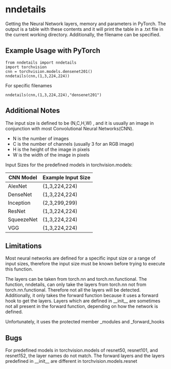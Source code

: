 # nndetails

Getting the Neural Network layers, memory and parameters in PyTorch. The output is a table with these contents and it will print the table in a .txt file in the current working directory. Additionally, the filename can be specified.

## Example Usage with PyTorch

```
from nndetails import nndetails
import torchvision
cnn = torchvision.models.densenet201()
nndetails(cnn,(1,3,224,224))
```
For specific filenames
```
nndetails(cnn,(1,3,224,224),"densenet201")
```

## Additional Notes

The input size is defined to be (N,C,H,W) , and it is usually an image in conjunction with most Convolutional Neural Networks(CNN).
* N is the number of images
* C is the number of channels (usually 3 for an RGB image)
* H is the height of the image in pixels
* W is the width of the image in pixels

Input Sizes for the predefined models in torchvision.models:

CNN Model  | Example Input Size
------------- | -------------
AlexNet  | (1,3,224,224)
DenseNet  | (1,3,224,224)
Inception | (2,3,299,299)
ResNet | (1,3,224,224)
SqueezeNet | (1,3,224,224)
VGG | (1,3,224,224)

## Limitations

Most neural networks are defined for a specific input size or a range of input sizes, therefore the input size must be known before trying to execute this function.

The layers can be taken from torch.nn and torch.nn.functional. The function, nndetails, can only take the layers from torch.nn not from torch.nn.functional. Therefore not all the layers will be detected. Additionally, it only takes the forward function because it uses a forward hook to get the layers. Layers which are defined in \_\_init\_\_ are sometimes not all present in the forward function, depending on how the network is defined.

Unfortunately, it uses the protected member \_modules and \_forward\_hooks

## Bugs

For predefined models in torchvision.models of resnet50, resnet101, and resnet152, the layer names do not match. The forward layers and the layers predefined in \_\_init\_\_ are different in torchvision.models.resnet
